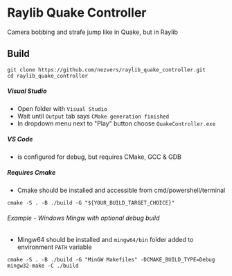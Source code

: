 # Raylib Quake Controller
Camera bobbing and strafe jump like in Quake, but in Raylib

## Build
```
git clone https://github.com/nezvers/raylib_quake_controller.git
cd raylib_quake_controller
```

##### Visual Studio
- Open folder with `Visual Studio`
- Wait until `Output` tab says `CMake generation finished`
- In dropdown menu next to "Play" button choose `QuakeController.exe`

##### VS Code
- is configured for debug, but requires CMake, GCC & GDB

##### Requires Cmake
- Cmake should be installed and accessible from cmd/powershell/terminal
```
cmake -S . -B ./build -G "${YOUR_BUILD_TARGET_CHOICE}"
```

###### Example - Windows Mingw with optional debug build
- Mingw64 should be installed and `mingw64/bin` folder added to environment `PATH` variable
```
cmake -S . -B ./build -G "MinGW Makefiles" -DCMAKE_BUILD_TYPE=Debug
mingw32-make -C ./build
```